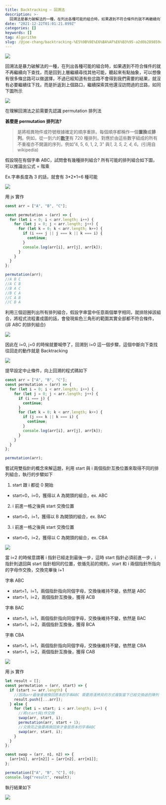 ```yaml
---
title: Backtracking — 回溯法
description: >-
  回溯法是暴力破解法的一種，在列出各種可能的組合時，如果遇到不符合條件的就不再繼續向下查找，而是回到上層繼續尋找其他可能，聽起來有點抽象，可以想像有很多條岔路可以做選擇，不過已經知道有些岔路不會得到我們需要的結果，就沒有必要繼續往下找，而是折返到上個路口，繼續探索其他還沒訪問過的岔…
date: "2021-12-22T01:01:21.899Z"
categories: []
keywords: []
tag: Algorithm
slug: /@joe-chang/backtracking-%E5%9B%9E%E6%BA%AF%E6%B3%95-a2d0b289859c
---
```


![](/img/1__0pycOaCISoy4Ms__hwKEkZg.jpeg)

回溯法是暴力破解法的一種，在列出各種可能的組合時，如果遇到不符合條件的就不再繼續向下查找，而是回到上層繼續尋找其他可能，聽起來有點抽象，可以想像有很多條岔路可以做選擇，不過已經知道有些岔路不會得到我們需要的結果，就沒有必要繼續往下找，而是折返到上個路口，繼續探索其他還沒訪問過的岔路，如同下圖所示

![](/img/1__rzNrPogAqCRH51XhPcfRMA.png)

在理解回溯法之前需要先認識 permutation 排列法

**甚麼是 permutation 排列法?**

> 是將相異物件或符號根據確定的順序重排。每個順序都稱作一個**置換**或**排列**。例如，從一到六的[數字](https://zh.wikipedia.org/wiki/%E6%95%B8%E5%AD%97 "數字")有 720 種排列，對應於由這些數字組成的所有不重複亦不闕漏的序列，例如”4, 5, 6, 1, 2, 3" 與*1, 3, 5, 2, 4, 6*。(引用自 wikipedia)

假設現在有個字串 ABC，試問會有幾種排列組合? 所有可能的排列組合如下圖，可以推論出公式 = 階乘

Ex.字串長度為 3 的話，就會有 3\*2\*1=6 種可能

![](/img/1__VDANPAW9YStZK66rWFctaA.png)

用 js 實作

```javascript
const arr = ["A", "B", "C"];

const permutation = (arr) => {
  for (let i = 0; i < arr.length; i++) {
    for (let j = 0; j < arr.length; j++) {
      for (let k = 0; k < arr.length; k++) {
        if (i === j || j === k || k === i) {
          continue;
        }
        console.log(arr[i], arr[j], arr[k]);
      }
    }
  }
};

permutation(arr);
//A B C
//A C B
//B A C
//B C A
//C A B
//C B A
```

利用三個迴圈列出所有排列組合，假設字串當中任意兩個單字相同，就排除掉該組合，將程式流程畫成圖的話，會發現紫色三角形的範圍其實全部都不符合條件，(非 ABC 的排列組合)

![](/img/1__YOWfwUjutuH4sYwGMfkKcQ.png)

因此在 i=0, j=0 的時候就要喊停了，回溯到 i=0 這一個步驟，這個中斷向下查找往回走的動作就是 Backtracking

![](/img/1__GvzIWH9__6dIxsZi3S4ZL__w.png)

提早設定中止條件，向上回溯的程式碼如下

```javascript
const arr = ["A", "B", "C"];
const permutation = (arr) => {
  for (let i = 0; i < arr.length; i++) {
    for (let j = 0; j < arr.length; j++) {
      if (i === j) {
        continue;
      }
      for (let k = 0; k < arr.length; k++) {
        if (j === k || k === i) {
          continue;
        }
        console.log(arr[i], arr[j], arr[k]);
      }
    }
  }
};

permutation(arr);
```

嘗試用雙指針的概念來解這題，利用 start 與 i 兩個指針互換位置來取得不同的排列組合，執行的步驟如下

1.  start 跟 i 都從 0 開始

- start=0，i=0，獲得以 A 為開頭的組合，ex. ABC

2. i 前進一格之後與 start 交換位置

- start=0，i=1，獲得以 B 為開頭的組合，ex. BAC

3. i 前進一格之後與 start 交換位置

- start=0，i=2，獲得以 C 為開頭的組合，ex. CBA

![](/img/1__n55r3wNAgKy2G5Qp5NT2lQ.png)

當 i=2 的時候意謂著 i 指針已經走到最後一步，這時 start 指針必須前進一步，i 指針則退回與 start 指針相同的位置，依循先前的規則，start 和 i 兩個指針所指向的字母作交換，交換完畢後 i+1

字串 ABC

- start=1，i=1，兩個指針指向同個字母，交換後維持不變，依然是 ABC
- start=1，i=2，兩個指針互換後，獲得 ACB

字串 BAC

- start=1，i=1，兩個指針指向同個字母，交換後維持不變，依然是 BAC
- start=1，i=2，兩個指針互換後，獲得 BCA

字串 CBA

- start=1，i=1，兩個指針指向同個字母，交換後維持不變，依然是 CBA
- start=1，i=2，兩個指針互換後，獲得 CAB

![](/img/1__MjGEMAApwkKoZ23qa7A5xA.png)

用 js 實作

```javascript
let result = [];
const permutation = (arr, start) => {
  if (start >= arr.length) {
    //因為arr最後會被換回原本的字串ABC 需要用淺拷貝的方式複製當下已經交換過的陣列
    result.push([...arr]);
  } else {
    for (let i = start; i < arr.length; i++) {
      //將start與i作交換
      swap(arr, start, i);
      permutation(arr, start + 1);
      //交換完之後要再換回來才會是原本的字串ABC
      swap(arr, start, i);
    }
  }
};

const swap = (arr, n1, n2) => {
  [arr[n1], arr[n2]] = [arr[n2], arr[n1]];
};

permutation(["A", "B", "C"], 0);
console.log("result", result);
```

執行結果如下

![](/img/1__MZe9bxubq3aIwbWHp__fHWw.png)
